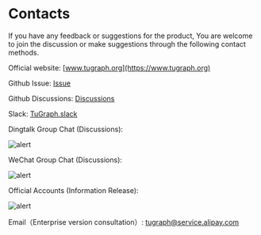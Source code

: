 # Contacts

If you have any feedback or suggestions for the product, You are welcome to join the discussion or make suggestions through the following contact methods.

Official website: [www.tugraph.org](https://www.tugraph.org)

Github Issue:
[Issue](https://github.com/TuGraph-db/tugraph-db/issues)

Github Discussions:
[Discussions](https://github.com/TuGraph-db/tugraph-db/discussions)

Slack:
[TuGraph.slack](https://join.slack.com/t/tugraph/shared_invite/zt-1hha8nuli-bqdkwn~w4zH1vlk0QvqIfg)

Dingtalk Group Chat (Discussions):

![alert](../images/dingtalk.png)

WeChat Group Chat (Discussions):

![alert](../images/wechat_tech.png)

Official Accounts (Information Release):

![alert](../images/wechat.png)

Email（Enterprise version consultation）: tugraph@service.alipay.com